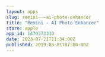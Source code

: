 ```yaml
---
layout: apps
slug: remini---ai-photo-enhancer
title: "Remini - AI Photo Enhancer"
store: apple
app_id: 1470373330
date: 2023-07-21T11:34:00Z
published: 2019-08-01T07:00:00Z
---
```

